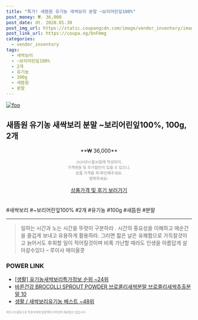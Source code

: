 ```yaml
--- 
title: "특가! 새뜸원 유기농 새싹보리 분말 ~보리어린잎100%" 
post_money: ₩. 36,000 
post_date: dt. 2020.01.30 
post_img_url: https://static.coupangcdn.com/image/vendor_inventory/images/2017/12/05/20/5/1d781799-c771-45ff-807c-29dc84a88771.jpg 
post_link_url: https://coupa.ng/bnFmmg 
categories: 
  - vendor_inventory 
tags: 
  - 새싹보리 
  - ~보리어린잎100% 
  - 2개 
  - 유기농 
  - 100g 
  - 새뜸원 
  - 분말 
--- 
```

[![foo](https://static.coupangcdn.com/image/vendor_inventory/images/2017/12/05/20/5/1d781799-c771-45ff-807c-29dc84a88771.jpg)](https://coupa.ng/bnFmmg) 

## 새뜸원 유기농 새싹보리 분말 ~보리어린잎100%, 100g, 2개 
<p style="text-align: center;">**₩ 36,000**</p> 
<p style="text-align: center;"><span style="color: #898c8f; font-family: Georgia,Times,serif; font-size: 0.75em;">2020년01월30일에 작성되어, <br>가격변동 및 추가할인이 있을 수 있으니,<br> 상품 가격을 꼭!확인해주세요.<br>행복하세요~</span> 
</p>	 
<div markdown="0" style="text-align: center;"><a href="https://coupa.ng/bnFmmg" class="btn btn--success">상품가격 및 후기 보러가기</a></div> 
<br><br> 
  #새싹보리 #~보리어린잎100% #2개 #유기농 #100g #새뜸원 #분말 
<hr> 

> 일하는 시간과 노는 시간을 뚜렷이 구분하라 . 시간의 중요성을 이해하고 매순간을 즐겁게 보내고 유용하게 활용하라. 그러면 젋은 날은 유쾌함으로 가득찰것이고 늙어서도 후회할 일이 적어질것이며 비록 가난할 때라도 인생을 아름답게 살아갈수있다  – 루이사 메이올콧 


### POWER LINK

* <a href="https://blog.naver.com/sakai111/221775829416" target="_blank"> [생활] 유기농새싹보리특가정보 순위 ~24위</a>
* <a href="https://blog.naver.com/sakai111/221784673562" target="_blank">바른건강 BROCOLLI SPROUT POWDER 브로콜리새싹분말 브로콜리새싹추출분말 10</a>
* <a href="https://blog.naver.com/santokki14/221789611659" target="_blank">생활 / 새싹보리유기농 베스트 ~48위</a>

<span style="color: #898c8f; font-family: Georgia,Times,serif; font-size: 0.55em;">파트너스활동으로 작성자에게 일정액의 커미션이 제공될수 있습니다.</span> 
